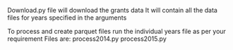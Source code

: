 Download.py file will download the grants data
It will contain all the data files for years specified in the arguments

To process and create parquet files run the individual years file as per your requirement
Files are:
process2014.py
process2015.py
